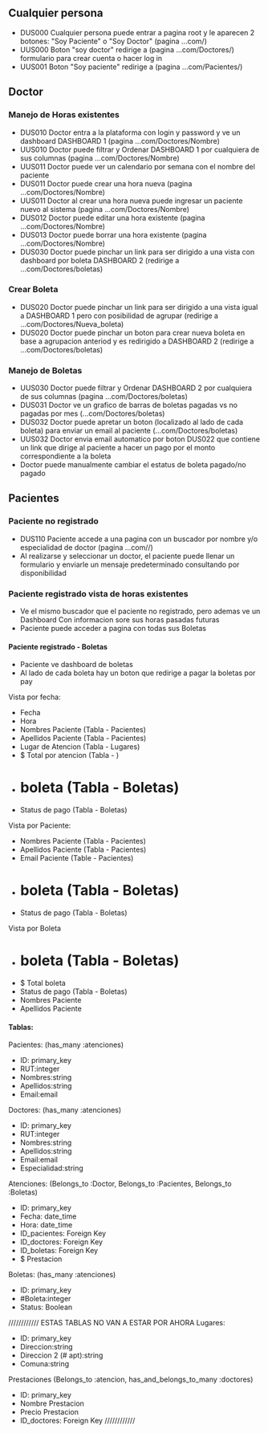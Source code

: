 ## Cualquier persona
- DUS000 Cualquier persona puede entrar a pagina root y le aparecen 2 botones: "Soy Paciente" o "Soy Doctor" (pagina ...com/)
- UUS000 Boton "soy doctor" redirige a (pagina ...com/Doctores/) formulario para crear cuenta o hacer log in
- UUS001 Boton "Soy paciente" redirige a (pagina ...com/Pacientes/)

## Doctor
### Manejo de Horas existentes
- DUS010 Doctor entra a la plataforma con login y password y ve un dashboard DASHBOARD 1 (pagina ...com/Doctores/Nombre)
- UUS010 Doctor puede filtrar y Ordenar DASHBOARD 1 por cualquiera de sus columnas (pagina ...com/Doctores/Nombre)
- UUS011 Doctor puede ver un calendario por semana con el nombre del paciente
- DUS011 Doctor puede crear una hora nueva (pagina ...com/Doctores/Nombre)
- UUS011 Doctor al crear una hora nueva puede ingresar un paciente nuevo al sistema (pagina ...com/Doctores/Nombre)
- DUS012 Doctor puede editar una hora existente (pagina ...com/Doctores/Nombre)
- DUS013 Doctor puede borrar una hora existente (pagina ...com/Doctores/Nombre)
- DUS030 Doctor puede pinchar un link para ser dirigido a una vista con dashboard por boleta DASHBOARD 2 (redirige a ...com/Doctores/boletas)


### Crear Boleta
- DUS020 Doctor puede pinchar un link para ser dirigido a una vista igual a DASHBOARD 1 pero con posibilidad de agrupar (redirige a ...com/Doctores/Nueva_boleta)
- DUS020 Doctor puede pinchar un boton para crear nueva boleta en base a agrupacion anteriod y es redirigido a DASHBOARD 2 (redirige a ...com/Doctores/boletas)

### Manejo de Boletas
- UUS030 Doctor puede filtrar y Ordenar DASHBOARD 2 por cualquiera de sus columnas (pagina ...com/Doctores/boletas)
- DUS031 Doctor ve un grafico de barras de boletas pagadas vs no pagadas por mes (...com/Doctores/boletas)
- DUS032 Doctor puede apretar un boton (localizado al lado de cada boleta) para enviar un email al paciente (...com/Doctores/boletas)
- UUS032 Doctor envia email automatico por boton DUS022 que contiene un link que dirige al paciente a hacer un pago por el monto correspondiente a la boleta
- Doctor puede manualmente cambiar el estatus de boleta pagado/no pagado


## Pacientes
### Paciente no registrado
- DUS110 Paciente accede a una pagina con un buscador por nombre y/o especialidad de doctor (pagina ...com//)
- Al realizarse y seleccionar un doctor, el paciente puede llenar un formulario y enviarle un mensaje predeterminado consultando por disponibilidad

### Paciente registrado vista de horas existentes
- Ve el mismo buscador que el paciente no registrado, pero ademas ve un Dashboard Con informacion sore sus horas pasadas futuras
- Paciente puede acceder a pagina con todas sus Boletas

####  Paciente registrado - Boletas
- Paciente ve dashboard de boletas
- Al lado de cada boleta hay un boton que redirige a pagar la boletas por pay





Vista por fecha:
- Fecha
- Hora
- Nombres Paciente (Tabla - Pacientes)
- Apellidos Paciente (Tabla - Pacientes)
- Lugar de Atencion (Tabla - Lugares)
- $ Total por atencion (Tabla - )
- # boleta (Tabla - Boletas)
- Status de pago (Tabla - Boletas)


Vista por Paciente:
- Nombres Paciente (Tabla - Pacientes)
- Apellidos Paciente (Tabla - Pacientes)
- Email Paciente (Table - Pacientes)
- # boleta (Tabla - Boletas)
- Status de pago (Tabla - Boletas)



Vista por Boleta
- # boleta (Tabla - Boletas)
- $ Total boleta
- Status de pago (Tabla - Boletas)
- Nombres Paciente
- Apellidos Paciente


#### Tablas:
Pacientes: (has_many :atenciones)
- ID: primary_key
- RUT:integer
- Nombres:string
- Apellidos:string
- Email:email

Doctores: (has_many :atenciones)
- ID: primary_key
- RUT:integer
- Nombres:string
- Apellidos:string
- Email:email
- Especialidad:string


Atenciones: (Belongs_to :Doctor, Belongs_to :Pacientes, Belongs_to :Boletas)
- ID: primary_key
- Fecha: date_time
- Hora: date_time
- ID_pacientes: Foreign Key
- ID_doctores: Foreign Key
- ID_boletas: Foreign Key
- $ Prestacion

Boletas: (has_many :atenciones)
- ID: primary_key
- #Boleta:integer
- Status: Boolean



////////////
ESTAS TABLAS NO VAN A ESTAR POR AHORA
Lugares:
- ID: primary_key
- Direccion:string
- Direccion 2 (# apt):string
- Comuna:string


Prestaciones (Belongs_to :atencion, has_and_belongs_to_many :doctores)
- ID: primary_key
- Nombre Prestacion
- Precio Prestacion
- ID_doctores: Foreign Key
////////////
